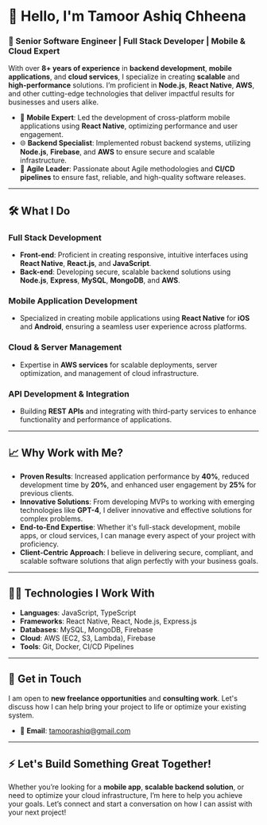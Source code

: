 # 👋 Hello, I'm **Tamoor Ashiq Chheena**

### 🚀 Senior Software Engineer | Full Stack Developer | Mobile & Cloud Expert

With over **8+ years of experience** in **backend development**, **mobile applications**, and **cloud services**, I specialize in creating **scalable** and **high-performance** solutions. I’m proficient in **Node.js**, **React Native**, **AWS**, and other cutting-edge technologies that deliver impactful results for businesses and users alike.

- 📱 **Mobile Expert**: Led the development of cross-platform mobile applications using **React Native**, optimizing performance and user engagement.
- 🌐 **Backend Specialist**: Implemented robust backend systems, utilizing **Node.js**, **Firebase**, and **AWS** to ensure secure and scalable infrastructure.
- 🔄 **Agile Leader**: Passionate about Agile methodologies and **CI/CD pipelines** to ensure fast, reliable, and high-quality software releases.
  
---

## 🛠️ **What I Do**

### **Full Stack Development**
- **Front-end**: Proficient in creating responsive, intuitive interfaces using **React Native**, **React.js**, and **JavaScript**.
- **Back-end**: Developing secure, scalable backend solutions using **Node.js**, **Express**, **MySQL**, **MongoDB**, and **AWS**.

### **Mobile Application Development**
- Specialized in creating mobile applications using **React Native** for **iOS** and **Android**, ensuring a seamless user experience across platforms.

### **Cloud & Server Management**
- Expertise in **AWS services** for scalable deployments, server optimization, and management of cloud infrastructure.

### **API Development & Integration**
- Building **REST APIs** and integrating with third-party services to enhance functionality and performance of applications.

---

## 📈 **Why Work with Me?**

- **Proven Results**: Increased application performance by **40%**, reduced development time by **20%**, and enhanced user engagement by **25%** for previous clients.
- **Innovative Solutions**: From developing MVPs to working with emerging technologies like **GPT-4**, I deliver innovative and effective solutions for complex problems.
- **End-to-End Expertise**: Whether it's full-stack development, mobile apps, or cloud services, I can manage every aspect of your project with proficiency.
- **Client-Centric Approach**: I believe in delivering secure, compliant, and scalable software solutions that align perfectly with your business goals.

---

## 👨‍💻 **Technologies I Work With**

- **Languages**: JavaScript, TypeScript
- **Frameworks**: React Native, React, Node.js, Express.js
- **Databases**: MySQL, MongoDB, Firebase
- **Cloud**: AWS (EC2, S3, Lambda), Firebase
- **Tools**: Git, Docker, CI/CD Pipelines

---

## 💼 **Get in Touch**

I am open to **new freelance opportunities** and **consulting work**. Let's discuss how I can help bring your project to life or optimize your existing system.

- 📧 **Email**: tamoorashiq@gmail.com

---

## ⚡ **Let's Build Something Great Together!**

Whether you’re looking for a **mobile app**, **scalable backend solution**, or need to optimize your cloud infrastructure, I’m here to help you achieve your goals. Let’s connect and start a conversation on how I can assist with your next project!
